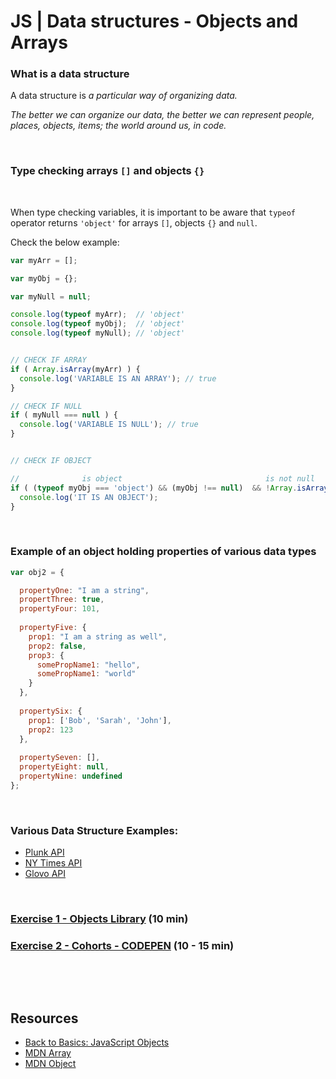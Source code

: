 # JS | Data structures - Objects and Arrays



### What is a data structure

A data structure is *a particular way of organizing data.*

*The better we can organize our data, the better we can represent people, places, objects, items; the world around us, in code.*



<br>



### Type checking arrays `[]` and objects `{}`



 <br>



  When type checking variables, it is important to be aware that
  `typeof` operator returns  `'object'` for arrays `[]`, objects `{}` and `null`.

  Check the below example:

```js
var myArr = [];

var myObj = {};

var myNull = null;

console.log(typeof myArr);  // 'object'
console.log(typeof myObj);	// 'object'
console.log(typeof myNull); // 'object'


// CHECK IF ARRAY
if ( Array.isArray(myArr) ) {
  console.log('VARIABLE IS AN ARRAY'); // true 
}

// CHECK IF NULL
if ( myNull === null ) {
  console.log('VARIABLE IS NULL'); // true
}


// CHECK IF OBJECT

//      		is object						 		 is not null					 is not an array
if ( (typeof myObj === 'object') && (myObj !== null)  && !Array.isArray(myObj) ) {
  console.log('IT IS AN OBJECT');
}

```



<br>



### Example of an object holding properties of various data types

```js
var obj2 = {

  propertyOne: "I am a string",
  propertThree: true,
  propertyFour: 101,
  
  propertyFive: {
    prop1: "I am a string as well",
    prop2: false,    
    prop3: {
      somePropName1: "hello",
      somePropName1: "world"
    }
  },
    
  propertySix: {
    prop1: ['Bob', 'Sarah', 'John'],
    prop2: 123
  },
  
  propertySeven: [],
  propertyEight: null,
  propertyNine: undefined
};
```



<br>



### Various Data Structure Examples: 

- [Plunk API](<https://api.punkapi.com/v2/beers/random>)
- [NY Times API](<https://content.api.nytimes.com/svc/topics/v2/markets>) 
- [Glovo API](https://api.glovoapp.com/v3/stores/11281/addresses/18796/collections/27278)



<br>



### [Exercise 1 - Objects Library](https://gist.github.com/ross-u/b46b1a4c725b9555186c65799f07c4e3) (10 min)



### [Exercise 2 - Cohorts - CODEPEN](https://codepen.io/Denzelzeldi/pen/poozjzG?editors=0011) **(10 - 15 min)**





<br>

​	

## Resources

- [Back to Basics: JavaScript Objects](https://www.sitepoint.com/back-to-basics-javascript-object-syntax/)
- [MDN Array](https://developer.mozilla.org/en-US/docs/Web/JavaScript/Reference/Global_Objects/Array)
- [MDN Object](https://developer.mozilla.org/en-US/docs/Web/JavaScript/Reference/Global_Objects/Object)

